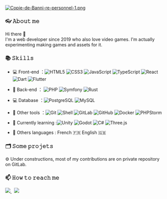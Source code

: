 [![Copie-de-Banni-re-personnel-1.png](https://i.postimg.cc/nhg4xpZX/Copie-de-Banni-re-personnel-1.png)](https://postimg.cc/WdmF6RdV)

### 👓 𝙰𝚋𝚘𝚞𝚝 𝚖𝚎

Hi there 👋    
I'm a web developer since 2019 who also love video games. I'm actually experimenting making games and assets for it.


### 📚 𝚂𝚔𝚒𝚕𝚕𝚜

- 💻 Front-end ：![HTML5](https://img.shields.io/badge/-HTML5-E34F26?style=flat-circle&logo=html5&logoColor=white) ![CSS3](https://img.shields.io/badge/-CSS3-1572B6?style=flat-circle&logo=css3&logoColor=white) ![JavaScript](https://img.shields.io/badge/-JavaScript-F7DF1E?style=flat-circle&logo=javascript&logoColor=white) ![TypeScript](https://img.shields.io/badge/TypeScript-007ACC?style=flat-circle&logo=typescript&logoColor=white) ![React](https://img.shields.io/badge/React-20232A?style=flat-circle&logo=react&logoColor=61DAFBE) ![Dart](https://img.shields.io/badge/Dart-0175C2?style=flat-circle&logo=dart&logoColor=white) ![Flutter](https://img.shields.io/badge/Flutter-02569B?style=flat-circle&logo=flutter&logoColor=white)

- 🔭 Back-end ： ![PHP](https://img.shields.io/badge/PHP-777BB4?style=flat-circle&logo=php&logoColor=white) ![Symfony](https://img.shields.io/badge/Symfony-100000?style=flat-circle&logo=symfony&logoColor=white) ![Rust](https://img.shields.io/badge/-Rust-black?style=flat-circle&logo=rust)

- 💻 Database ：![PostgreSQL](https://img.shields.io/badge/PostgreSQL-316192?style=flat-circle&logo=postgresql&logoColor=white) ![MySQL](https://img.shields.io/badge/-Mysql-4479A1?style=flat-circle&logo=mysql&logoColor=white)

- 🔧 Other tools ：![Git](https://img.shields.io/badge/-Git-F05032?style=flat-circle&logo=git&logoColor=white) ![Shell](https://img.shields.io/badge/-Shell-241F31?style=flat-circle&logo=gnometerminal&logoColor=white) ![GitLab](https://img.shields.io/badge/-GitLab-20232A?style=flat-circle&logo=GitLab) ![GitHub](https://img.shields.io/badge/-GitHub-black?style=flat-circle&logo=GitHub) ![Docker](https://img.shields.io/badge/-Docker-2496ED?style=flat-circle&logo=Docker&logoColor=white) ![PHPStorm](https://img.shields.io/badge/-PHPStorm-100000?style=flat-circle&logo=PHPStorm)

- 🌱 Currently learning :![Unity](https://img.shields.io/badge/Unity-100000?style=flat-circle&logo=unity&logoColor=white) ![Godot](https://img.shields.io/badge/Godot-478CBF?style=flat-circle&logo=godotengine&logoColor=white) ![C#](https://img.shields.io/badge/C%23-239120?style=flat-circle&logo=c&logoColor=white) ![Three.js](https://img.shields.io/badge/Three.js-000000?style=flat-circle&logo=threedotjs&logoColor=white)

- 💬 Others languages : French 🇫🇷 English 🇬🇧


### 🗂️ 𝚂𝚘𝚖𝚎 𝚙𝚛𝚘𝚓𝚎𝚝𝚜

⚙️ Under constructions, most of my contributions are on private repository on GitLab.


### 📫 𝙷𝚘𝚠 𝚝𝚘 𝚛𝚎𝚊𝚌𝚑 𝚖𝚎
<p>
	<a href="mailto:elise.guezel@protonmail.com">
		<img src="https://img.shields.io/badge/ProtonMail-8B89CC?style=for-the-badge&logo=protonmail&logoColor=white">
	</a>
  <span>&nbsp;</span>
  <a href="https://www.linkedin.com/in/elise-guezel/">
		<img src="https://img.shields.io/badge/-LINKEDIN-0077B5?style=for-the-badge&logo=linkedin&logoColor=white">
	</a>
</p>
